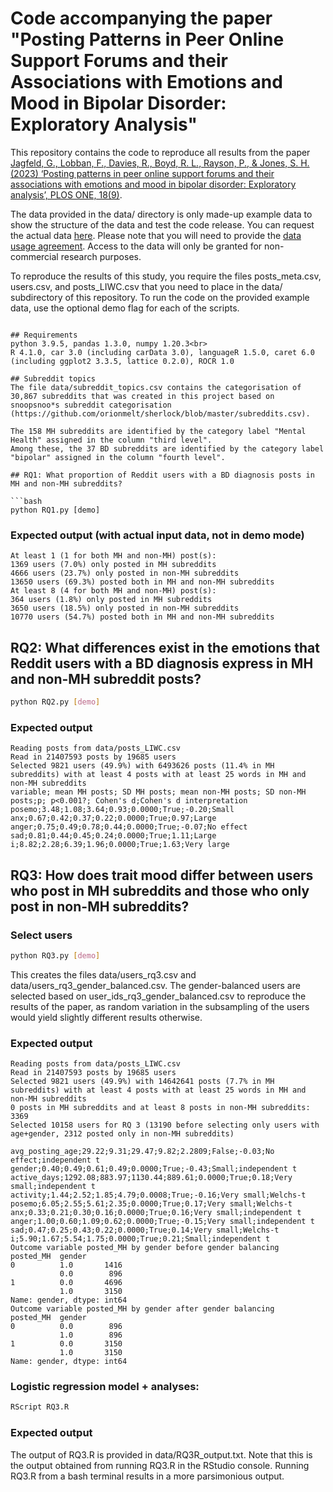 # Code accompanying the paper "Posting Patterns in Peer Online Support Forums and their Associations with Emotions and Mood in Bipolar Disorder: Exploratory Analysis" 

This repository contains the code to reproduce all results from the paper [Jagfeld, G., Lobban, F., Davies, R., Boyd, R. L., Rayson, P., & Jones, S. H. (2023) ‘Posting patterns in peer online support forums and their associations with emotions and mood in bipolar disorder: Exploratory analysis’, PLOS ONE, 18(9)](https://doi.org/10.1371/journal.pone.0291369).

The data provided in the data/ directory is only made-up example data to show the structure of the data and test the code release.
You can request the actual data [here](https://doi.org/10.17635/lancaster/researchdata/589).
Please note that you will need to provide the [data usage agreement](https://github.com/glorisonne/reddit_bd_mood_posting_mh/blob/main/data/DataUsageAgreement_SBiDDDataset.docx).
Access to the data will only be granted for non-commercial research purposes.

To reproduce the results of this study, you require the files posts_meta.csv, users.csv, and posts_LIWC.csv that 
you need to place in the data/ subdirectory of this repository.
To run the code on the provided example data, use the optional demo flag for each of the scripts.

```

## Requirements
python 3.9.5, pandas 1.3.0, numpy 1.20.3<br>
R 4.1.0, car 3.0 (including carData 3.0), languageR 1.5.0, caret 6.0 (including ggplot2 3.3.5, lattice 0.2.0), ROCR 1.0

## Subreddit topics
The file data/subreddit_topics.csv contains the categorisation of 30,867 subreddits that was created in this project based on snoopsnoo*s subreddit categorisation (https://github.com/orionmelt/sherlock/blob/master/subreddits.csv).

The 158 MH subreddits are identified by the category label "Mental Health" assigned in the column "third level".
Among these, the 37 BD subreddits are identified by the category label "bipolar" assigned in the column "fourth level".

## RQ1: What proportion of Reddit users with a BD diagnosis posts in MH and non-MH subreddits?

```bash
python RQ1.py [demo]
```

### Expected output (with actual input data, not in demo mode)
````{verbatim}
At least 1 (1 for both MH and non-MH) post(s):
1369 users (7.0%) only posted in MH subreddits
4666 users (23.7%) only posted in non-MH subreddits
13650 users (69.3%) posted both in MH and non-MH subreddits
At least 8 (4 for both MH and non-MH) post(s):
364 users (1.8%) only posted in MH subreddits
3650 users (18.5%) only posted in non-MH subreddits
10770 users (54.7%) posted both in MH and non-MH subreddits
````
## RQ2: What differences exist in the emotions that Reddit users with a BD diagnosis express in MH and non-MH subreddit posts?

```bash
python RQ2.py [demo]
```

### Expected output
````{verbatim}
Reading posts from data/posts_LIWC.csv
Read in 21407593 posts by 19685 users
Selected 9821 users (49.9%) with 6493626 posts (11.4% in MH subreddits) with at least 4 posts with at least 25 words in MH and non-MH subreddits
variable; mean MH posts; SD MH posts; mean non-MH posts; SD non-MH posts;p; p<0.001?; Cohen's d;Cohen's d interpretation
posemo;3.48;1.08;3.64;0.93;0.0000;True;-0.20;Small
anx;0.67;0.42;0.37;0.22;0.0000;True;0.97;Large
anger;0.75;0.49;0.78;0.44;0.0000;True;-0.07;No effect
sad;0.81;0.44;0.45;0.24;0.0000;True;1.11;Large
i;8.82;2.28;6.39;1.96;0.0000;True;1.63;Very large
````

## RQ3: How does trait mood differ between users who post in MH subreddits and those who only post in non-MH subreddits?

### Select users
```bash
python RQ3.py [demo]
```

This creates the files data/users_rq3.csv and data/users_rq3_gender_balanced.csv.
The gender-balanced users are selected based on user_ids_rq3_gender_balanced.csv to reproduce the results of the paper, as random variation in the subsampling of the users would yield slightly different results otherwise.

### Expected output
````{verbatim}
Reading posts from data/posts_LIWC.csv
Read in 21407593 posts by 19685 users
Selected 9821 users (49.9%) with 14642641 posts (7.7% in MH subreddits) with at least 4 posts with at least 25 words in MH and non-MH subreddits
0 posts in MH subreddits and at least 8 posts in non-MH subreddits: 3369
Selected 10158 users for RQ 3 (13190 before selecting only users with age+gender, 2312 posted only in non-MH subreddits)

avg_posting_age;29.22;9.31;29.47;9.82;2.2809;False;-0.03;No effect;independent t
gender;0.40;0.49;0.61;0.49;0.0000;True;-0.43;Small;independent t
active_days;1292.08;883.97;1130.44;889.61;0.0000;True;0.18;Very small;independent t
activity;1.44;2.52;1.85;4.79;0.0008;True;-0.16;Very small;Welchs-t
posemo;6.05;2.55;5.61;2.35;0.0000;True;0.17;Very small;Welchs-t
anx;0.33;0.21;0.30;0.16;0.0000;True;0.16;Very small;independent t
anger;1.00;0.60;1.09;0.62;0.0000;True;-0.15;Very small;independent t
sad;0.47;0.25;0.43;0.22;0.0000;True;0.14;Very small;Welchs-t
i;5.90;1.67;5.54;1.75;0.0000;True;0.21;Small;independent t
Outcome variable posted_MH by gender before gender balancing
posted_MH  gender
0          1.0       1416
           0.0        896
1          0.0       4696
           1.0       3150
Name: gender, dtype: int64
Outcome variable posted_MH by gender after gender balancing
posted_MH  gender
0          0.0        896
           1.0        896
1          0.0       3150
           1.0       3150
Name: gender, dtype: int64
````
### Logistic regression model + analyses:
```bash
RScript RQ3.R
```

### Expected output
The output of RQ3.R is provided in data/RQ3R_output.txt.
Note that this is the output obtained from running RQ3.R in the RStudio console.
Running RQ3.R from a bash terminal results in a more parsimonious output.
